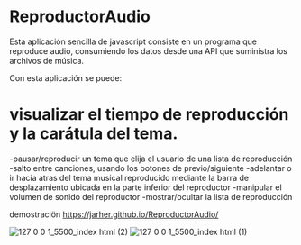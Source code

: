# ReproductorAudio

Esta aplicación sencilla de javascript consiste en un programa que reproduce audio, consumiendo los datos desde una API que suministra los archivos de música.

Con esta aplicación se puede:

# visualizar el tiempo de reproducción y la carátula del tema.
-pausar/reproducir un tema que elija el usuario de una lista de reproducción
-salto entre canciones, usando los botones de previo/siguiente
-adelantar o ir hacia atras del tema musical reproducido mediante la barra de desplazamiento ubicada en la parte inferior del reproductor
-manipular el volumen de sonido del reproductor
-mostrar/ocultar la lista de reproducción

demostraciön https://jarher.github.io/ReproductorAudio/

![127 0 0 1_5500_index html (2)](https://github.com/jarher/ReproductorAudio/assets/7361853/96219e5d-64a6-424e-ac44-2bf7581eb12e)
![127 0 0 1_5500_index html (1)](https://github.com/jarher/ReproductorAudio/assets/7361853/d726e27a-6ae6-4801-a22e-e7b84c032ee0)
